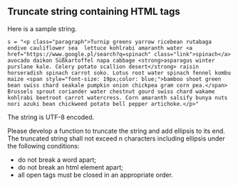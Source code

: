 ## Truncate string containing HTML tags

Here is a sample string.

```
s = "<p class="paragraph">Turnip greens yarrow ricebean rutabaga endive cauliflower sea  lettuce kohlrabi amaranth water <a href="https://www.google.pl/search?q=spinach" class="link">spinach</a> avocado daikon Süßkartoffel napa cabbage <strong>asparagus winter purslane kale. Celery potato scallion desert</strong> raisin horseradish spinach carrot soko. Lotus root water spinach fennel kombu maize <span style="font-size: 19px;color: blue;">bamboo shoot green bean swiss chard seakale pumpkin onion chickpea gram corn pea.</span> Brussels sprout coriander water chestnut gourd swiss chard wakame kohlrabi beetroot carrot watercress. Corn amaranth salsify bunya nuts nori azuki bean chickweed potato bell pepper artichoke.</p>"
```

The string is UTF-8 encoded.

Please develop a function to truncate the string and add ellipsis to its end.
The truncated string shall not exceed n characters including ellipsis under the following conditions:
- do not break a word apart;
- do not break an html element apart;
- all open tags must be closed in an appropriate order.
